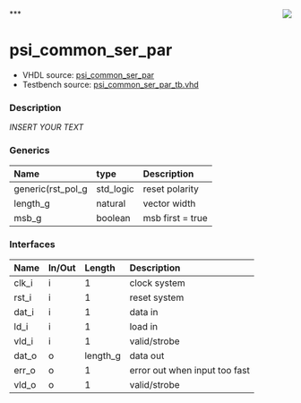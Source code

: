 <img align="right" src="../doc/psi_logo.png">
***

# psi_common_ser_par
 - VHDL source: [psi_common_ser_par](C:/Users/stef_b/git/GFA/Libraries/Firmware/VHDL/psi_common/hdl/psi_common_ser_par.vhd)
 - Testbench source: [psi_common_ser_par_tb.vhd](../testbench/psi_common_ser_par_tb/psi_common_ser_par_tb.vhd)

### Description
*INSERT YOUR TEXT*

### Generics
| Name              | type      | Description      |
|:------------------|:----------|:-----------------|
| generic(rst_pol_g | std_logic | reset polarity   |
| length_g          | natural   | vector width     |
| msb_g             | boolean   | msb first = true |

### Interfaces
| Name   | In/Out   | Length   | Description                   |
|:-------|:---------|:---------|:------------------------------|
| clk_i  | i        | 1        | clock system                  |
| rst_i  | i        | 1        | reset system                  |
| dat_i  | i        | 1        | data in                       |
| ld_i   | i        | 1        | load in                       |
| vld_i  | i        | 1        | valid/strobe                  |
| dat_o  | o        | length_g | data out                      |
| err_o  | o        | 1        | error out when input too fast |
| vld_o  | o        | 1        | valid/strobe                  |